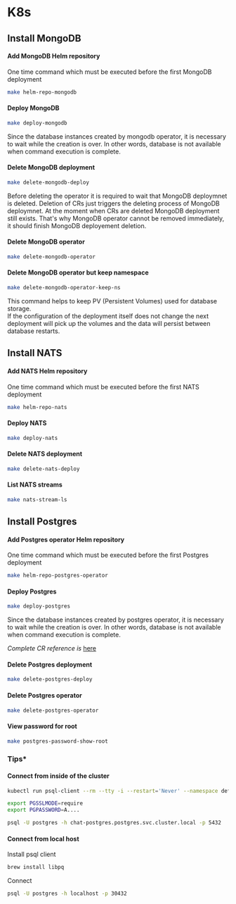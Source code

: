 # K8s
## Install MongoDB

#### Add MongoDB Helm repository
One time command which must be executed before the first MongoDB deployment  
```bash
make helm-repo-mongodb
```
#### Deploy MongoDB
```bash
make deploy-mongodb
```
Since the database instances created by mongodb operator, it is necessary to wait while the creation is over.
In other words, database is not available when command execution is complete. 

#### Delete MongoDB deployment
```bash
make delete-mongodb-deploy
```  

Before deleting the operator it is required to wait that MongoDB deploymnet is deleted.
Deletion of CRs just triggers the deleting process of MongoDB deploymnet. At the moment when CRs are deleted MongoDB deployment still exists.
That's why MongoDB operator cannot be removed immediately, it should finish MongoDB deployement deletion.

#### Delete MongoDB operator
```bash
make delete-mongodb-operator
```

#### Delete MongoDB operator but keep namespace
```bash
make delete-mongodb-operator-keep-ns
```
This command helps to keep PV (Persistent Volumes) used for database storage.  
If the configuration of the deployment itself does not change the next deployment will pick up the volumes and the data will persist between database restarts.


## Install NATS

#### Add NATS Helm repository
One time command which must be executed before the first NATS deployment  
```bash
make helm-repo-nats
```
#### Deploy NATS
```bash
make deploy-nats
```
#### Delete NATS deployment
```bash
make delete-nats-deploy
```


#### List NATS streams
```bash
make nats-stream-ls
```

## Install Postgres

#### Add Postgres operator Helm repository
One time command which must be executed before the first Postgres deployment  
```bash
make helm-repo-postgres-operator
```
#### Deploy Postgres
```bash
make deploy-postgres
```
Since the database instances created by postgres operator, it is necessary to wait while the creation is over.
In other words, database is not available when command execution is complete. 

_Complete CR reference is_ [here](https://github.com/zalando/postgres-operator/blob/master/manifests/complete-postgres-manifest.yaml)

#### Delete Postgres deployment
```bash
make delete-postgres-deploy
```
#### Delete Postgres operator
```bash
make delete-postgres-operator
```
#### View password for root
```bash
make postgres-password-show-root
```

### Tips*
#### Connect from inside of the cluster
```bash
kubectl run psql-client --rm --tty -i --restart='Never' --namespace default --image bitnami/postgresql -- bash

export PGSSLMODE=require
export PGPASSWORD=A....

psql -U postgres -h chat-postgres.postgres.svc.cluster.local -p 5432
```
#### Connect from local host
Install psql client
```bash
brew install libpq
```
Connect
```bash
psql -U postgres -h localhost -p 30432

```
